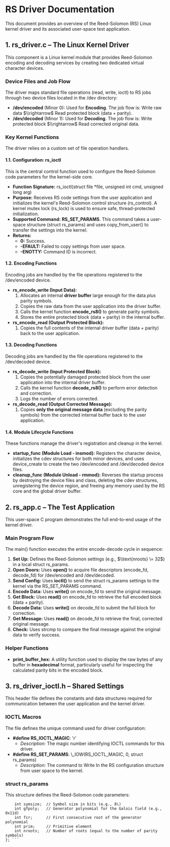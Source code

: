 # **RS Driver Documentation**

This document provides an overview of the Reed-Solomon (RS) Linux kernel driver and its associated user-space test application.

## **1\. rs\_driver.c – The Linux Kernel Driver**

This component is a Linux kernel module that provides Reed-Solomon encoding and decoding services by creating two dedicated virtual character devices.

### **Device Files and Job Flow**

The driver maps standard file operations (read, write, ioctl) to RS jobs through two device files located in the /dev directory:

* **/dev/encoded** (Minor 0): Used for **Encoding**. The job flow is: Write raw data $\\rightarrow$ Read protected block (data \+ parity).  
* **/dev/decoded** (Minor 1): Used for **Decoding**. The job flow is: Write protected block $\\rightarrow$ Read corrected original data.

### **Key Kernel Functions**

The driver relies on a custom set of file operation handlers.

#### **1.1. Configuration: rs\_ioctl**

This is the central control function used to configure the Reed-Solomon code parameters for the kernel-side core.

* **Function Signature:** rs\_ioctl(struct file \*file, unsigned int cmd, unsigned long arg)  
* **Purpose:** Receives RS code settings from the user application and initializes the kernel's Reed-Solomon control structure (rs\_control). A kernel mutex lock (rs\_lock) is used to ensure safe, thread-protected initialization.  
* **Supported Command:** **RS\_SET\_PARAMS**. This command takes a user-space structure (struct rs\_params) and uses copy\_from\_user() to transfer the settings into the kernel.  
* **Returns:**  
  * **0:** Success.  
  * **\-EFAULT:** Failed to copy settings from user space.  
  * **\-ENOTTY:** Command ID is incorrect.

#### **1.2. Encoding Functions**

Encoding jobs are handled by the file operations registered to the /dev/encoded device.

* **rs\_encode\_write (Input Data):**  
  1. Allocates an internal **driver buffer** large enough for the data *plus* parity symbols.  
  2. Copies the raw data from the user application into the driver buffer.  
  3. Calls the kernel function **encode\_rs8()** to generate parity symbols.  
  4. Stores the entire protected block (data \+ parity) in the internal buffer.  
* **rs\_encode\_read (Output Protected Block):**  
  1. Copies the full contents of the internal driver buffer (data \+ parity) back to the user application.

#### **1.3. Decoding Functions**

Decoding jobs are handled by the file operations registered to the /dev/decoded device.

* **rs\_decode\_write (Input Protected Block):**  
  1. Copies the potentially damaged protected block from the user application into the internal driver buffer.  
  2. Calls the kernel function **decode\_rs8()** to perform error detection and correction.  
  3. Logs the number of errors corrected.  
* **rs\_decode\_read (Output Corrected Message):**  
  1. Copies **only the original message data** (excluding the parity symbols) from the corrected internal buffer back to the user application.

#### **1.4. Module Lifecycle Functions**

These functions manage the driver's registration and cleanup in the kernel.

* **startup\_func (Module Load \- insmod):** Registers the character device, initializes the cdev structures for both minor devices, and uses device\_create to create the two /dev/encoded and /dev/decoded device files.  
* **cleanup\_func (Module Unload \- rmmod):** Reverses the startup process by destroying the device files and class, deleting the cdev structures, unregistering the device region, and freeing any memory used by the RS core and the global driver buffer.

## **2\. rs\_app.c – The Test Application**

This user-space C program demonstrates the full end-to-end usage of the kernel driver.

### **Main Program Flow**

The main() function executes the entire encode-decode cycle in sequence:

1. **Set Up:** Defines the Reed-Solomon settings (e.g., $\\text{nroots} \= 32$) in a local struct rs\_params.  
2. **Open Doors:** Uses **open()** to acquire file descriptors (encode\_fd, decode\_fd) for /dev/encoded and /dev/decoded.  
3. **Send Config:** Uses **ioctl()** to send the struct rs\_params settings to the kernel via the RS\_SET\_PARAMS command.  
4. **Encode Data:** Uses **write()** on encode\_fd to send the original message.  
5. **Get Block:** Uses **read()** on encode\_fd to retrieve the full encoded block (data \+ parity).  
6. **Decode Data:** Uses **write()** on decode\_fd to submit the full block for correction.  
7. **Get Message:** Uses **read()** on decode\_fd to retrieve the final, corrected original message.  
8. **Check:** Uses strcmp to compare the final message against the original data to verify success.

### **Helper Functions**

* **print\_buffer\_hex:** A utility function used to display the raw bytes of any buffer in **hexadecimal** format, particularly useful for inspecting the calculated parity bits in the encoded block.

## **3\. rs\_driver\_ioctl.h – Shared Settings**

This header file defines the constants and data structures required for communication between the user application and the kernel driver.

### **IOCTL Macros**

The file defines the unique command used for driver configuration:

* **\#define RS\_IOCTL\_MAGIC**: 'r'  
  * *Description:* The magic number identifying IOCTL commands for this driver.  
* **\#define RS\_SET\_PARAMS**: \\\_IOW(RS\_IOCTL\_MAGIC, 0, struct rs\_params)  
  * *Description:* The command to Write In the RS configuration structure from user space to the kernel.

### **struct rs\_params**

This structure defines the Reed-Solomon code parameters:  
``` struct rs\_params {  
	int symsize;  // Symbol size in bits (e.g., 8\)  
	int gfpoly;   // Generator polynomial for the Galois field (e.g., 0x11d)  
	int fcr;      // First consecutive root of the generator polynomial  
	int prim;     // Primitive element  
	int nroots;   // Number of roots (equal to the number of parity symbols)  
}; ```  
